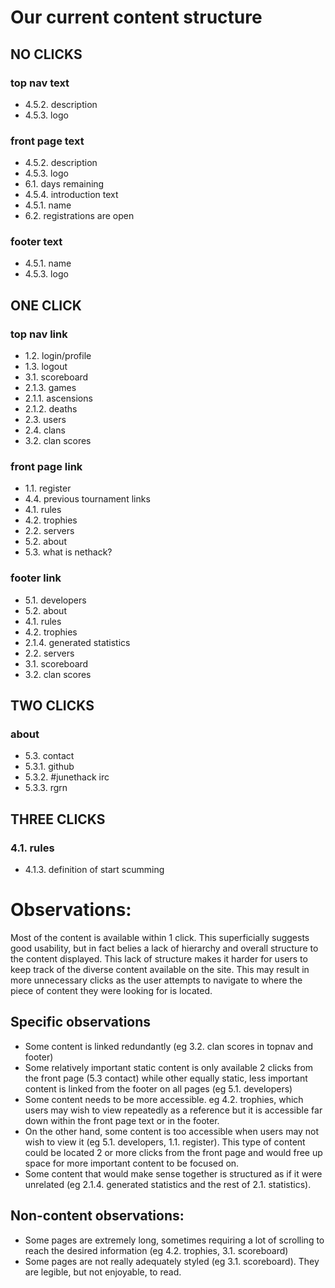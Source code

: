 # Our current content structure

## NO CLICKS

### top nav text

- 4.5.2. description
- 4.5.3. logo

### front page text

- 4.5.2. description
- 4.5.3. logo
- 6.1. days remaining
- 4.5.4. introduction text
- 4.5.1. name
- 6.2. registrations are open

### footer text

- 4.5.1. name
- 4.5.3. logo

## ONE CLICK

### top nav link

- 1.2. login/profile
- 1.3. logout
- 3.1. scoreboard
- 2.1.3. games
- 2.1.1. ascensions
- 2.1.2. deaths
- 2.3. users
- 2.4. clans
- 3.2. clan scores

### front page link

- 1.1. register
- 4.4. previous tournament links
- 4.1. rules
- 4.2. trophies
- 2.2. servers
- 5.2. about
- 5.3. what is nethack?

### footer link

- 5.1. developers
- 5.2. about
- 4.1. rules
- 4.2. trophies
- 2.1.4. generated statistics
- 2.2. servers
- 3.1. scoreboard
- 3.2. clan scores

## TWO CLICKS

### about

- 5.3. contact
- 5.3.1. github
- 5.3.2. #junethack irc
- 5.3.3. rgrn

## THREE CLICKS

### 4.1. rules

- 4.1.3. definition of start scumming

# Observations:

Most of the content is available within 1 click.  This superficially suggests good usability, but in fact belies a lack of hierarchy and overall structure to the content displayed.  This lack of structure makes it harder for users to keep track of the diverse content available on the site.  This may result in more unnecessary clicks as the user attempts to navigate to where the piece of content they were looking for is located.

## Specific observations

- Some content is linked redundantly (eg 3.2. clan scores in topnav and footer)
- Some relatively important static content is only available 2 clicks from the front page (5.3 contact) while other equally static, less important content is linked from the footer on all pages (eg 5.1. developers)
- Some content needs to be more accessible.  eg 4.2. trophies, which users may wish to view repeatedly as a reference but it is accessible far down within the front page text or in the footer.
- On the other hand, some content is too accessible when users may not wish to view it (eg 5.1. developers, 1.1. register).  This type of content could be located 2 or more clicks from the front page and would free up space for more important content to be focused on.
- Some content that would make sense together is structured as if it were unrelated (eg 2.1.4. generated statistics and the rest of 2.1. statistics).

## Non-content observations:

- Some pages are extremely long, sometimes requiring a lot of scrolling to reach the desired information (eg 4.2. trophies, 3.1. scoreboard)
- Some pages are not really adequately styled (eg 3.1. scoreboard).  They are legible, but not enjoyable, to read.
